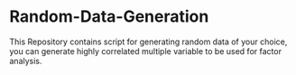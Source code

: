# Random-Data-Generation
This Repository contains script for generating random data of your choice, you can generate highly correlated multiple variable to be used for factor analysis.
